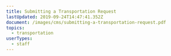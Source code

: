 ```yaml
---
title: Submitting a Transportation Request
lastUpdated: 2019-09-24T14:47:41.352Z
document: /images/cms/submitting-a-transportation-request.pdf
topics:
  - transportation
userTypes:
  - staff
---
```


